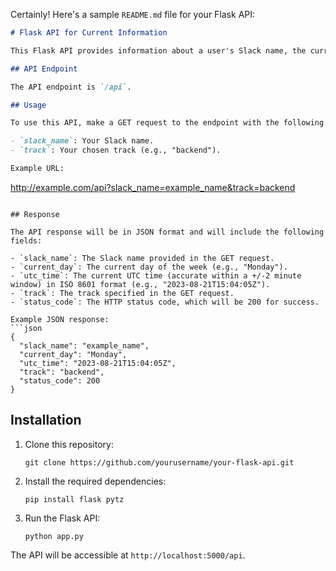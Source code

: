 Certainly! Here's a sample `README.md` file for your Flask API:

```markdown
# Flask API for Current Information

This Flask API provides information about a user's Slack name, the current day of the week, the current UTC time, and their track. It accepts two GET request query parameters (`slack_name` and `track`) and returns the information in JSON format.

## API Endpoint

The API endpoint is `/api`.

## Usage

To use this API, make a GET request to the endpoint with the following parameters:

- `slack_name`: Your Slack name.
- `track`: Your chosen track (e.g., "backend").

Example URL:
```
http://example.com/api?slack_name=example_name&track=backend
```

## Response

The API response will be in JSON format and will include the following fields:

- `slack_name`: The Slack name provided in the GET request.
- `current_day`: The current day of the week (e.g., "Monday").
- `utc_time`: The current UTC time (accurate within a +/-2 minute window) in ISO 8601 format (e.g., "2023-08-21T15:04:05Z").
- `track`: The track specified in the GET request.
- `status_code`: The HTTP status code, which will be 200 for success.

Example JSON response:
```json
{
  "slack_name": "example_name",
  "current_day": "Monday",
  "utc_time": "2023-08-21T15:04:05Z",
  "track": "backend",
  "status_code": 200
}
```

## Installation

1. Clone this repository:

   ```
   git clone https://github.com/yourusername/your-flask-api.git
   ```

2. Install the required dependencies:

   ```
   pip install flask pytz
   ```

3. Run the Flask API:

   ```
   python app.py
   ```

The API will be accessible at `http://localhost:5000/api`.
